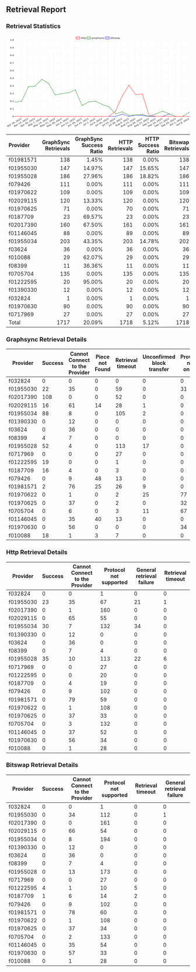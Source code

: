 ## Retrieval Report
### Retrieval Statistics
<img src="https://raw.githubusercontent.com/data-preservation-programs/filplus-checker-assets/main/filecoin-project/filecoin-plus-large-datasets/issues/1535/1697289828850.png"/>

| Provider  | GraphSync Retrievals | GraphSync Success Ratio | HTTP Retrievals | HTTP Success Ratio | Bitswap Retrievals | Bitswap Success Ratio |
| :-------- | -------------------: | ----------------------: | --------------: | -----------------: | -----------------: | --------------------: |
| f01981571 |                  138 |                   1.45% |             138 |              0.00% |                138 |                 0.00% |
| f01955030 |                  147 |                  14.97% |             147 |             15.65% |                147 |                 0.00% |
| f01955028 |                  186 |                  27.96% |             186 |             18.82% |                186 |                 0.00% |
| f079426   |                  111 |                   0.00% |             111 |              0.00% |                111 |                 0.00% |
| f01970622 |                  109 |                   0.00% |             109 |              0.00% |                109 |                 0.00% |
| f02029115 |                  120 |                  13.33% |             120 |              0.00% |                120 |                 0.00% |
| f01970625 |                   71 |                   0.00% |              70 |              0.00% |                 71 |                 0.00% |
| f0187709  |                   23 |                  69.57% |              23 |              0.00% |                 23 |                 4.35% |
| f02017390 |                  160 |                  67.50% |             161 |              0.00% |                161 |                 0.00% |
| f01146045 |                   88 |                   0.00% |              89 |              0.00% |                 89 |                 0.00% |
| f01955034 |                  203 |                  43.35% |             203 |             14.78% |                202 |                 0.00% |
| f03624    |                   36 |                   0.00% |              36 |              0.00% |                 36 |                 0.00% |
| f010088   |                   29 |                  62.07% |              29 |              0.00% |                 29 |                 0.00% |
| f08399    |                   11 |                  36.36% |              11 |              0.00% |                 11 |                 0.00% |
| f0705704  |                  135 |                   0.00% |             135 |              0.00% |                135 |                 0.00% |
| f01222595 |                   20 |                  95.00% |              20 |              0.00% |                 20 |                20.00% |
| f01390330 |                   12 |                   0.00% |              12 |              0.00% |                 12 |                 0.00% |
| f032824   |                    1 |                   0.00% |               1 |              0.00% |                  1 |                 0.00% |
| f01970630 |                   90 |                   0.00% |              90 |              0.00% |                 90 |                 0.00% |
| f0717969  |                   27 |                   0.00% |              27 |              0.00% |                 27 |                 0.00% |
| Total     |                 1717 |                  20.09% |            1718 |              5.12% |               1718 |                 0.29% |

### Graphsync Retrieval Details
| Provider  | Success | Cannot Connect to the Provider | Piece not Found | Retrieval timeout | Unconfirmed block transfer | Provider not online | General retrieval failure | Retrieval rejected | Retrieval not free |
| --------- | ------- | ------------------------------ | --------------- | ----------------- | -------------------------- | ------------------- | ------------------------- | ------------------ | ------------------ |
| f032824   | 0       | 0                              | 0               | 0                 | 0                          | 0                   | 1                         | 0                  | 0                  |
| f01955030 | 22      | 35                             | 0               | 59                | 0                          | 31                  | 0                         | 0                  | 0                  |
| f02017390 | 108     | 0                              | 0               | 52                | 0                          | 0                   | 0                         | 0                  | 0                  |
| f02029115 | 16      | 61                             | 14              | 28                | 1                          | 0                   | 0                         | 0                  | 0                  |
| f01955034 | 88      | 8                              | 0               | 105               | 2                          | 0                   | 0                         | 0                  | 0                  |
| f01390330 | 0       | 12                             | 0               | 0                 | 0                          | 0                   | 0                         | 0                  | 0                  |
| f03624    | 0       | 36                             | 0               | 0                 | 0                          | 0                   | 0                         | 0                  | 0                  |
| f08399    | 4       | 7                              | 0               | 0                 | 0                          | 0                   | 0                         | 0                  | 0                  |
| f01955028 | 52      | 4                              | 0               | 113               | 17                         | 0                   | 0                         | 0                  | 0                  |
| f0717969  | 0       | 0                              | 0               | 27                | 0                          | 0                   | 0                         | 0                  | 0                  |
| f01222595 | 19      | 0                              | 0               | 1                 | 0                          | 0                   | 0                         | 0                  | 0                  |
| f0187709  | 16      | 4                              | 0               | 3                 | 0                          | 0                   | 0                         | 0                  | 0                  |
| f079426   | 0       | 9                              | 48              | 13                | 0                          | 0                   | 0                         | 1                  | 40                 |
| f01981571 | 2       | 76                             | 25              | 26                | 9                          | 0                   | 0                         | 0                  | 0                  |
| f01970622 | 0       | 1                              | 0               | 2                 | 25                         | 77                  | 1                         | 3                  | 0                  |
| f01970625 | 0       | 37                             | 0               | 2                 | 0                          | 32                  | 0                         | 0                  | 0                  |
| f0705704  | 0       | 6                              | 0               | 3                 | 11                         | 67                  | 0                         | 0                  | 48                 |
| f01146045 | 0       | 35                             | 40              | 13                | 0                          | 0                   | 0                         | 0                  | 0                  |
| f01970630 | 0       | 56                             | 0               | 0                 | 0                          | 34                  | 0                         | 0                  | 0                  |
| f010088   | 18      | 1                              | 3               | 7                 | 0                          | 0                   | 0                         | 0                  | 0                  |

### Http Retrieval Details
| Provider  | Success | Cannot Connect to the Provider | Protocol not supported | General retrieval failure | Retrieval timeout |
| --------- | ------- | ------------------------------ | ---------------------- | ------------------------- | ----------------- |
| f032824   | 0       | 0                              | 1                      | 0                         | 0                 |
| f01955030 | 23      | 35                             | 67                     | 21                        | 1                 |
| f02017390 | 0       | 1                              | 160                    | 0                         | 0                 |
| f02029115 | 0       | 65                             | 55                     | 0                         | 0                 |
| f01955034 | 30      | 7                              | 132                    | 34                        | 0                 |
| f01390330 | 0       | 12                             | 0                      | 0                         | 0                 |
| f03624    | 0       | 36                             | 0                      | 0                         | 0                 |
| f08399    | 0       | 7                              | 4                      | 0                         | 0                 |
| f01955028 | 35      | 10                             | 113                    | 22                        | 6                 |
| f0717969  | 0       | 0                              | 27                     | 0                         | 0                 |
| f01222595 | 0       | 0                              | 20                     | 0                         | 0                 |
| f0187709  | 0       | 4                              | 19                     | 0                         | 0                 |
| f079426   | 0       | 9                              | 102                    | 0                         | 0                 |
| f01981571 | 0       | 79                             | 59                     | 0                         | 0                 |
| f01970622 | 0       | 1                              | 108                    | 0                         | 0                 |
| f01970625 | 0       | 37                             | 33                     | 0                         | 0                 |
| f0705704  | 0       | 3                              | 132                    | 0                         | 0                 |
| f01146045 | 0       | 37                             | 52                     | 0                         | 0                 |
| f01970630 | 0       | 56                             | 34                     | 0                         | 0                 |
| f010088   | 0       | 1                              | 28                     | 0                         | 0                 |

### Bitswap Retrieval Details
| Provider  | Success | Cannot Connect to the Provider | Protocol not supported | Retrieval timeout | General retrieval failure |
| --------- | ------- | ------------------------------ | ---------------------- | ----------------- | ------------------------- |
| f032824   | 0       | 0                              | 1                      | 0                 | 0                         |
| f01955030 | 0       | 34                             | 112                    | 0                 | 1                         |
| f02017390 | 0       | 0                              | 161                    | 0                 | 0                         |
| f02029115 | 0       | 66                             | 54                     | 0                 | 0                         |
| f01955034 | 0       | 8                              | 194                    | 0                 | 0                         |
| f01390330 | 0       | 12                             | 0                      | 0                 | 0                         |
| f03624    | 0       | 36                             | 0                      | 0                 | 0                         |
| f08399    | 0       | 7                              | 4                      | 0                 | 0                         |
| f01955028 | 0       | 13                             | 173                    | 0                 | 0                         |
| f0717969  | 0       | 0                              | 27                     | 0                 | 0                         |
| f01222595 | 4       | 1                              | 10                     | 5                 | 0                         |
| f0187709  | 1       | 6                              | 14                     | 2                 | 0                         |
| f079426   | 0       | 9                              | 102                    | 0                 | 0                         |
| f01981571 | 0       | 78                             | 60                     | 0                 | 0                         |
| f01970622 | 0       | 1                              | 108                    | 0                 | 0                         |
| f01970625 | 0       | 37                             | 34                     | 0                 | 0                         |
| f0705704  | 0       | 2                              | 133                    | 0                 | 0                         |
| f01146045 | 0       | 35                             | 54                     | 0                 | 0                         |
| f01970630 | 0       | 57                             | 33                     | 0                 | 0                         |
| f010088   | 0       | 1                              | 28                     | 0                 | 0                         |
